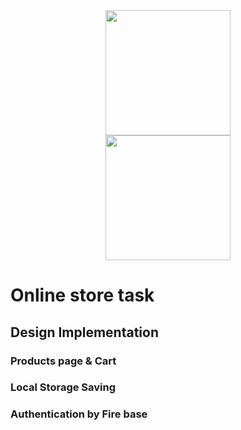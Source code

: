 
  <div align="center">
  <img height="200" src="https://i.postimg.cc/9fyq66tG/Screenshot-2024-09-21-173103.png"  />
</div>
<div align="center">
  <img height="200" src="https://i.postimg.cc/fLZ0D8B1/Screenshot-2024-09-21-173128.png"  />
</div>



###



###

<h1 align="left">Online store task</h1>

###

<h2 align="left">Design Implementation</h2>

###

<h3 align="left">Products page & Cart</h3>

###

<h3 align="left">Local Storage Saving</h3>

###

<h3 align="left">Authentication by Fire base</h3>

###

